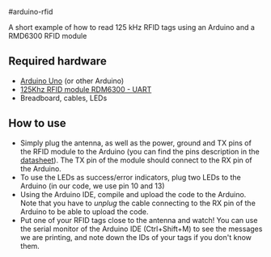 #arduino-rfid

A short example of how to read 125 kHz RFID tags using an Arduino and a RMD6300 RFID module

## Required hardware

* [Arduino Uno](http://arduino.cc/en/Main/ArduinoBoardUno) (or other Arduino)
* [125Khz RFID module RDM6300 - UART](http://imall.iteadstudio.com/im120618002.html)
* Breadboard, cables, LEDs

## How to use

* Simply plug the antenna, as well as the power, ground and TX pins of the RFID module to the Arduino (you can find the pins description in the [datasheet](http://cdn.boxtec.ch/pub/iteadstudio/DS_IM120618002_RDM6300.pdf)). The TX pin of the module should connect to the RX pin of the Arduino.
* To use the LEDs as success/error indicators, plug two LEDs to the Arduino (in our code, we use pin 10 and 13)
* Using the Arduino IDE, compile and upload the code to the Arduino. Note that you have to *unplug* the cable connecting to the RX pin of the Arduino to be able to upload the code.
* Put one of your RFID tags close to the antenna and watch! You can use the serial monitor of the Arduino IDE (Ctrl+Shift+M) to see the messages we are printing, and note down the IDs of your tags if you don't know them.